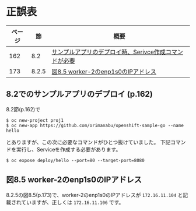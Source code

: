 # 正誤表

|ページ|節|概要|
|---|---|---|
|162|8.2|[サンプルアプリのデプロイ時、Serivce作成コマンドが必要](https://github.com/team-ohc-jp-place/openshift-tettei-nyumon/blob/main/Errata.md#82%E3%81%A7%E3%81%AE%E3%82%B5%E3%83%B3%E3%83%97%E3%83%AB%E3%82%A2%E3%83%97%E3%83%AA%E3%81%AE%E3%83%87%E3%83%97%E3%83%AD%E3%82%A4-p162)|
|173|8.2.5|[図8.5 worker-2のenp1s0のIPアドレス](https://github.com/team-ohc-jp-place/openshift-tettei-nyumon/blob/main/Errata.md#%E5%9B%B38.5%20worker-2%E3%81%AEenp1s0%E3%81%AEIP%E3%82%A2%E3%83%89%E3%83%AC%E3%82%B9)|

## 8.2でのサンプルアプリのデプロイ (p.162)

8.2節(p.162)で

```
$ oc new-project proj1
$ oc new-app https://github.com/orimanabu/openshift-sample-go --name hello
```

とありますが、この次に必要なコマンドがひとつ抜けていました。
下記コマンドを実行し、Serviceを作成する必要があります。

```
$ oc expose deploy/hello --port=80 --target-port=8080
```

## 図8.5 worker-2のenp1s0のIPアドレス

8.2.5の図8.5(p.173)で、worker-2のenp1s0のIPアドレスが `172.16.11.104` と記載されていますが、正しくは `172.16.11.106` です。
